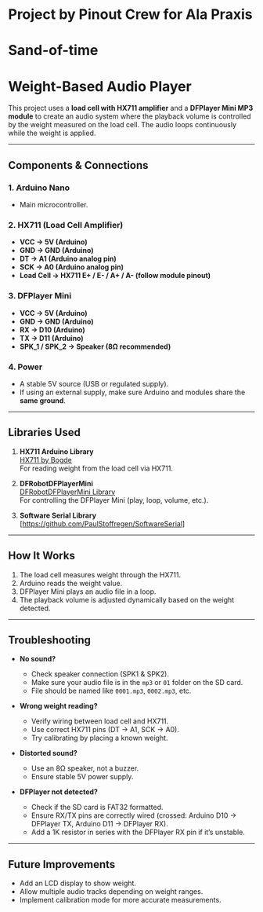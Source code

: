 # Project by Pinout Crew for Ala Praxis
# Sand-of-time
# Weight-Based Audio Player

This project uses a **load cell with HX711 amplifier** and a **DFPlayer Mini MP3 module** to create an audio system where the playback volume is controlled by the weight measured on the load cell. The audio loops continuously while the weight is applied.

---

## Components & Connections

### 1. Arduino Nano
- Main microcontroller.

### 2. HX711 (Load Cell Amplifier)
- **VCC → 5V (Arduino)**
- **GND → GND (Arduino)**
- **DT → A1 (Arduino analog pin)**
- **SCK → A0 (Arduino analog pin)**
- **Load Cell → HX711 E+ / E- / A+ / A- (follow module pinout)**

### 3. DFPlayer Mini
- **VCC → 5V (Arduino)**
- **GND → GND (Arduino)**
- **RX → D10 (Arduino)**
- **TX → D11 (Arduino)**
- **SPK_1 / SPK_2 → Speaker (8Ω recommended)**

### 4. Power
- A stable 5V source (USB or regulated supply).
- If using an external supply, make sure Arduino and modules share the **same ground**.

---

## Libraries Used

1. **HX711 Arduino Library**  
   [HX711 by Bogde](https://github.com/bogde/HX711)  
   For reading weight from the load cell via HX711.

2. **DFRobotDFPlayerMini**  
   [DFRobotDFPlayerMini Library](https://github.com/DFRobot/DFRobotDFPlayerMini)  
   For controlling the DFPlayer Mini (play, loop, volume, etc.).

3. **Software Serial Library**
      [https://github.com/PaulStoffregen/SoftwareSerial]
---

## How It Works
1. The load cell measures weight through the HX711.  
2. Arduino reads the weight value.  
3. DFPlayer Mini plays an audio file in a loop.  
4. The playback volume is adjusted dynamically based on the weight detected.  

---

## Troubleshooting

- **No sound?**
  - Check speaker connection (SPK1 & SPK2).  
  - Make sure your audio file is in the `mp3` or `01` folder on the SD card.  
  - File should be named like `0001.mp3`, `0002.mp3`, etc.  

- **Wrong weight reading?**
  - Verify wiring between load cell and HX711.  
  - Use correct HX711 pins (DT → A1, SCK → A0).  
  - Try calibrating by placing a known weight.  

- **Distorted sound?**
  - Use an 8Ω speaker, not a buzzer.  
  - Ensure stable 5V power supply.  

- **DFPlayer not detected?**
  - Check if the SD card is FAT32 formatted.  
  - Ensure RX/TX pins are correctly wired (crossed: Arduino D10 → DFPlayer TX, Arduino D11 → DFPlayer RX).  
  - Add a 1K resistor in series with the DFPlayer RX pin if it’s unstable.

---

## Future Improvements
- Add an LCD display to show weight.  
- Allow multiple audio tracks depending on weight ranges.  
- Implement calibration mode for more accurate measurements.
